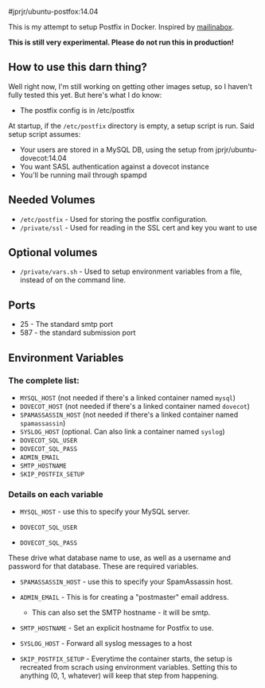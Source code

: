 #jprjr/ubuntu-postfox:14.04

This is my attempt to setup Postfix in Docker. Inspired by [mailinabox](https://github.com/mail-in-a-box/mailinabox).

**This is still very experimental. Please do not run this in production!**

## How to use this darn thing?

Well right now, I'm still working on getting other images setup, so I haven't fully tested this yet. But here's what
I do know:

* The postfix config is in /etc/postfix

At startup, if the `/etc/postfix` directory is empty, a setup script is run. Said
setup script assumes:

* Your users are stored in a MySQL DB, using the setup from jprjr/ubuntu-dovecot:14.04
* You want SASL authentication against a dovecot instance
* You'll be running mail through spampd

## Needed Volumes

* `/etc/postfix` - Used for storing the postfix configuration.
* `/private/ssl` - Used for reading in the SSL cert and key you want to use

## Optional volumes

* `/private/vars.sh` - Used to setup environment variables from a file, instead
of on the command line.

## Ports

* 25 - The standard smtp port
* 587 - the standard submission port

## Environment Variables

### The complete list:

* `MYSQL_HOST` (not needed if there's a linked container named `mysql`)
* `DOVECOT_HOST` (not needed if there's a linked container named `dovecot`)
* `SPAMASSASSIN_HOST` (not needed if there's a linked container named `spamassassin`)
* `SYSLOG_HOST` (optional. Can also link a container named `syslog`)
* `DOVECOT_SQL_USER`
* `DOVECOT_SQL_PASS`
* `ADMIN_EMAIL`
* `SMTP_HOSTNAME`
* `SKIP_POSTFIX_SETUP`

### Details on each variable

* `MYSQL_HOST` - use this to specify your MySQL server.

* `DOVECOT_SQL_USER`
* `DOVECOT_SQL_PASS`

These drive what database name to use, as well as a username and password
for that database. These are required variables.

* `SPAMASSASSIN_HOST` - use this to specify your SpamAssassin host.

* `ADMIN_EMAIL` - This is for creating a "postmaster" email address.
  * This can also set the SMTP hostname - it will be smtp.<domain>

* `SMTP_HOSTNAME` - Set an explicit hostname for Postfix to use.

* `SYSLOG_HOST` - Forward all syslog messages to a host

* `SKIP_POSTFIX_SETUP` - Everytime the container starts, the setup is recreated from scrach using environment variables. Setting this to anything (0, 1, whatever) will keep that step from happening.

